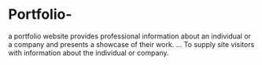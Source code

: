 # Portfolio-
a portfolio website provides professional information about an individual or a company and presents a showcase of their work. ... To supply site visitors with information about the individual or company.
